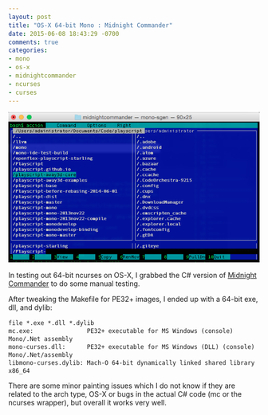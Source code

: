 ```yaml
---
layout: post
title: "OS-X 64-bit Mono : Midnight Commander"
date: 2015-06-08 18:43:29 -0700
comments: true
categories: 
- mono
- os-x
- midnightcommander
- ncurses
- curses
---
```

![](/images/midnightcommander.png)

In testing out 64-bit ncurses on OS-X, I grabbed the C# version of [Midnight Commander](https://github.com/migueldeicaza/mc) to do some manual testing.

After tweaking the Makefile for PE32+ images, I ended up with a 64-bit exe, dll, and dylib: 

    file *.exe *.dll *.dylib
    mc.exe:               PE32+ executable for MS Windows (console) Mono/.Net assembly
    mono-curses.dll:      PE32+ executable for MS Windows (DLL) (console) Mono/.Net/assembly
    libmono-curses.dylib: Mach-O 64-bit dynamically linked shared library x86_64

There are some minor painting issues which I do not know if they are related to the arch type, OS-X or bugs in the actual C# code (mc or the ncurses wrapper), but overall it works very well.


